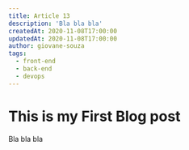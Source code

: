 ```yaml
---
title: Article 13
description: 'Bla bla bla'
createdAt: 2020-11-08T17:00:00
updatedAt: 2020-11-08T17:00:00
author: giovane-souza
tags:
  - front-end
  - back-end
  - devops
---
```

# This is my First Blog post

Bla bla bla
